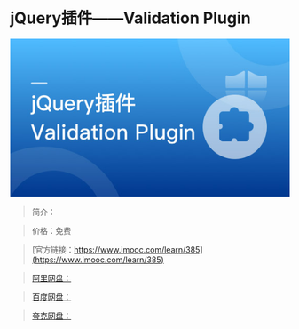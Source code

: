 # jQuery插件——Validation Plugin

![img](../../assets/5fe442e50001702e05400304.jpg)

> 简介：

> 价格：免费

> [官方链接：https://www.imooc.com/learn/385](https://www.imooc.com/learn/385)

> [阿里网盘：]()

> [百度网盘：]()

> [夸克网盘：]()
